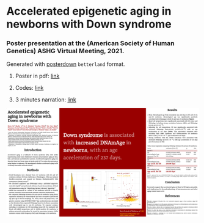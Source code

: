 # Accelerated epigenetic aging in newborns with Down syndrome

### Poster presentation at the (American Society of Human Genetics) ASHG Virtual Meeting, 2021.

Generated with [posterdown](https://github.com/brentthorne/posterdown) `betterland` format.

1. Poster in pdf: [link](https://github.com/XUKEREN/ashg_EpigeneticClock/blob/main/3689_KerenXu.pdf)

1. Codes: [link](https://github.com/XUKEREN/ashg_EpigeneticClock/blob/main/epigenetic_age.Rmd)

1. 3 minutes narration: [link](https://github.com/XUKEREN/ashg_EpigeneticClock/blob/main/3689_KerenXu.mp3)

![](poster.png)
